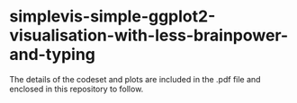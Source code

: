 # simplevis-simple-ggplot2-visualisation-with-less-brainpower-and-typing

The details of the codeset and plots are included in the .pdf file and enclosed in this repository to follow.
